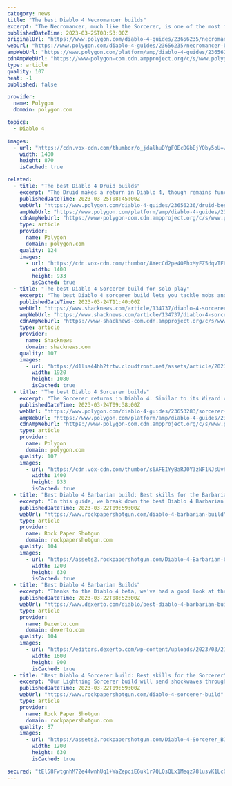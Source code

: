 ```yaml
---
category: news
title: "The best Diablo 4 Necromancer builds"
excerpt: "The Necromancer, much like the Sorcerer, is one of the most formidable classes in Diablo 4. Not only is it capable of slinging spells or inflicting debilitating debuffs on enemies, it can also summon ..."
publishedDateTime: 2023-03-25T08:53:00Z
originalUrl: "https://www.polygon.com/diablo-4-guides/23656235/necromancer-best-build-skills"
webUrl: "https://www.polygon.com/diablo-4-guides/23656235/necromancer-best-build-skills"
ampWebUrl: "https://www.polygon.com/platform/amp/diablo-4-guides/23656235/necromancer-best-build-skills"
cdnAmpWebUrl: "https://www-polygon-com.cdn.ampproject.org/c/s/www.polygon.com/platform/amp/diablo-4-guides/23656235/necromancer-best-build-skills"
type: article
quality: 107
heat: -1
published: false

provider:
  name: Polygon
  domain: polygon.com

topics:
  - Diablo 4

images:
  - url: "https://cdn.vox-cdn.com/thumbor/o_jdalhuDYgFQEcDGbEjYOby5oU=/0x0:1628x870/1400x933/filters:focal(738x173:998x433):no_upscale()/cdn.vox-cdn.com/uploads/chorus_image/image/72114063/diablo_4_necromancer.0.png"
    width: 1400
    height: 870
    isCached: true

related:
  - title: "The best Diablo 4 Druid builds"
    excerpt: "The Druid makes a return in Diablo 4, though remains functionally similar to its Diablo 2 counterpart. Able to shapeshift, use elemental magic, and summon minions, the Druid is a jack of all trades."
    publishedDateTime: 2023-03-25T08:45:00Z
    webUrl: "https://www.polygon.com/diablo-4-guides/23656236/druid-best-build-skills"
    ampWebUrl: "https://www.polygon.com/platform/amp/diablo-4-guides/23656236/druid-best-build-skills"
    cdnAmpWebUrl: "https://www-polygon-com.cdn.ampproject.org/c/s/www.polygon.com/platform/amp/diablo-4-guides/23656236/druid-best-build-skills"
    type: article
    provider:
      name: Polygon
      domain: polygon.com
    quality: 124
    images:
      - url: "https://cdn.vox-cdn.com/thumbor/8YecCd2pe4OFhxMyFZ5dqvTF6vc=/0x0:3840x2160/1400x933/filters:focal(1613x773:2227x1387):no_upscale()/cdn.vox-cdn.com/uploads/chorus_image/image/72114066/D4_Inarius_and_Lilith.0.jpg"
        width: 1400
        height: 933
        isCached: true
  - title: "The best Diablo 4 Sorcerer build for solo play"
    excerpt: "The best Diablo 4 sorcerer build lets you tackle mobs and bosses from afar with ease. Sorcerers are, as ever in the RPG series, weak in direct combat, but capable of dealing heavy damage and ..."
    publishedDateTime: 2023-03-24T11:40:00Z
    webUrl: "https://www.shacknews.com/article/134737/diablo-4-sorcerer-build"
    ampWebUrl: "https://www.shacknews.com/article/134737/diablo-4-sorcerer-build?amphtml=1"
    cdnAmpWebUrl: "https://www-shacknews-com.cdn.ampproject.org/c/s/www.shacknews.com/article/134737/diablo-4-sorcerer-build?amphtml=1"
    type: article
    provider:
      name: Shacknews
      domain: shacknews.com
    quality: 107
    images:
      - url: "https://d1lss44hh2trtw.cloudfront.net/assets/article/2023/03/23/diablo-4-sorcerer-build_feature.jpg"
        width: 1920
        height: 1080
        isCached: true
  - title: "The best Diablo 4 Sorcerer builds"
    excerpt: "The Sorcerer returns in Diablo 4. Similar to its Wizard counterpart from Diablo 3, the Sorcerer class is capable of casting powerful elemental magic to inflict incredible amounts of damage on groups ..."
    publishedDateTime: 2023-03-24T09:38:00Z
    webUrl: "https://www.polygon.com/diablo-4-guides/23653283/sorcerer-best-build-skills"
    ampWebUrl: "https://www.polygon.com/platform/amp/diablo-4-guides/23653283/sorcerer-best-build-skills"
    cdnAmpWebUrl: "https://www-polygon-com.cdn.ampproject.org/c/s/www.polygon.com/platform/amp/diablo-4-guides/23653283/sorcerer-best-build-skills"
    type: article
    provider:
      name: Polygon
      domain: polygon.com
    quality: 107
    images:
      - url: "https://cdn.vox-cdn.com/thumbor/s6AFEIYyBaRJ0Y3zNF1NJsUvh_c=/0x0:2134x1189/1400x933/filters:focal(897x425:1237x765):no_upscale()/cdn.vox-cdn.com/uploads/chorus_image/image/72110656/diablo_4_sorcerer.0.jpg"
        width: 1400
        height: 933
        isCached: true
  - title: "Best Diablo 4 Barbarian build: Best skills for the Barbarian"
    excerpt: "In this guide, we break down the best Diablo 4 Barbarian build, covering which skills you need to take for the Whirlwind Barbarian. We'll also cover the attack pattern for this build, so that you can ..."
    publishedDateTime: 2023-03-22T09:59:00Z
    webUrl: "https://www.rockpapershotgun.com/diablo-4-barbarian-build"
    type: article
    provider:
      name: Rock Paper Shotgun
      domain: rockpapershotgun.com
    quality: 104
    images:
      - url: "https://assets2.rockpapershotgun.com/Diablo-4-Barbarian-build.jpg/BROK/thumbnail/1200x630/Diablo-4-Barbarian-build.jpg"
        width: 1200
        height: 630
        isCached: true
  - title: "Best Diablo 4 Barbarian Builds"
    excerpt: "Thanks to the Diablo 4 beta, we’ve had a good look at the Barbarian class and spent several hours testing out their skills to a high level. Out of all the classes in the game, the Barbarian is the ..."
    publishedDateTime: 2023-03-22T08:52:00Z
    webUrl: "https://www.dexerto.com/diablo/best-diablo-4-barbarian-builds-2093102/"
    type: article
    provider:
      name: Dexerto.com
      domain: dexerto.com
    quality: 104
    images:
      - url: "https://editors.dexerto.com/wp-content/uploads/2023/03/21/diablo-4-barbarian.jpg"
        width: 1600
        height: 900
        isCached: true
  - title: "Best Diablo 4 Sorcerer build: Best skills for the Sorcerer"
    excerpt: "Our Lightning Sorcerer build will send shockwaves through your enemies and generate Crackling Energy, which you can collect to deal even more damage."
    publishedDateTime: 2023-03-22T09:59:00Z
    webUrl: "https://www.rockpapershotgun.com/diablo-4-sorcerer-build"
    type: article
    provider:
      name: Rock Paper Shotgun
      domain: rockpapershotgun.com
    quality: 87
    images:
      - url: "https://assets2.rockpapershotgun.com/Diablo-4-Sorcerer_BI4wyOR.jpg/BROK/thumbnail/1200x630/Diablo-4-Sorcerer_BI4wyOR.jpg"
        width: 1200
        height: 630
        isCached: true

secured: "tEl58FwtgnhM72e44wnhUq1+WaZepciE6uk1r7QLQsQLx1Meqz78lusvK1LcQu/Ee9bNDPa4IgSQYw2rIb9c6XEFh94rk+L+zfJob1WKpxugNx/w80J8o4j4gSofup8Nr1X22s4A1AHyNTBTa9C1j1XX2CQ6Fltme7C3xFnX33VsAq/kCNIyGySaIVM50gNVfGKBey+oWcTf3EltHyvL6oaEDT8vorAXQJH97tUfbVOZFa+pth3Iy5Ka3vO6mDPaZYV00AZC2jDWZ+F0zYQ40BEJj9JwnCsgK//REYfFdhULMhGepMu5Oh9708f5Bz2SqMDUeXKWSB3KpGLGKb5iD9MBLZn1wsVHys+FoQ7FhLY=;CEO11Pjdi8vQRSGegbrbyg=="
---
```


